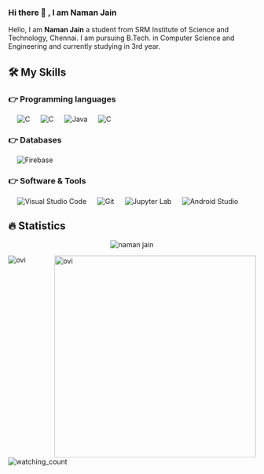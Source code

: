 ### Hi there 👋 , I am Naman Jain

<!--
**namannj15/namannj15** is a ✨ _special_ ✨ repository because its `README.md` (this file) appears on your GitHub profile.

Here are some ideas to get you started:

- 🔭 I’m currently working on ...
- 🌱 I’m currently learning ...
- 👯 I’m looking to collaborate on ...
- 🤔 I’m looking for help with ...
- 💬 Ask me about ...
- 📫 How to reach me: ...
- 😄 Pronouns: ...
- ⚡ Fun fact: ...
-->

<p align="left">
  Hello, I am <b>Naman Jain</b> a student from SRM Institute of Science and Technology, Chennai. I am pursuing B.Tech. in Computer Science and Engineering and currently studying in 3rd year.
  </p>
  
  ## 🛠️ My Skills
  ### 👉 Programming languages
  <p align="left"> 
  &emsp;
     <img alt="C" src="https://img.shields.io/badge/C-00599C?style=for-the-badge&logo=c&logoColor=white">
    &emsp;
     <img alt="C" src="https://img.shields.io/badge/C%2B%2B-00599C?style=for-the-badge&logo=c%2B%2B&logoColor=orange">
    &emsp;
     <img alt="Java" src="https://img.shields.io/badge/Java-ED8B00?style=for-the-badge&logo=java&logoColor=white">
    &emsp;
     <img alt="C" src="https://img.shields.io/badge/Python-14354C?style=for-the-badge&logo=python&logoColor=white">
  </p>
  
  ### 👉 Databases
  <p align="left">
  &emsp;
    <img alt="Firebase" src ="https://img.shields.io/badge/Firebase-%23316192.svg?logo=firebase&logoColor=white">
    </p>

 ### 👉 Software & Tools
   <p align="left">
  &emsp;
  <img alt="Visual Studio Code" src="https://img.shields.io/badge/Visual%20Studio%20Code-0078d7.svg?logo=visual-studio-code&logoColor=white">
    &emsp;
  <img alt="Git" src="https://img.shields.io/badge/Git%20-%23F05033.svg?logo=git&logoColor=white">
  &emsp;
  <img alt="Jupyter Lab" src="https://img.shields.io/badge/Jupyter-Lab-orange">
    &emsp;
  <img alt="Android Studio" src="https://img.shields.io/badge/Android-Studio-red">
      </p>
      
 ## 🔥 Statistics
 <p align="center"><img src="https://github-readme-streak-stats.herokuapp.com/?user=namannj15&theme=algolia" alt="naman jain"  /></p>
 <p><img align="left" src="https://github-readme-stats.vercel.app/api/top-langs?username=namannj15&show_icons=true&locale=en&layout=compact&theme=chartreuse-dark" alt="ovi" /></p>
 <p>&nbsp;<img align="right" src="https://github-readme-stats.vercel.app/api?username=namannj15&show_icons=true&locale=en&theme=chartreuse-dark" alt="ovi" width="410" /></p>
 <br><br><br><br><br>
 <p align="left"> 
<img src="https://komarev.com/ghpvc/?username=muhammadfaizanhaidar&color=brightgreen" alt="watching_count" />
 </p>
